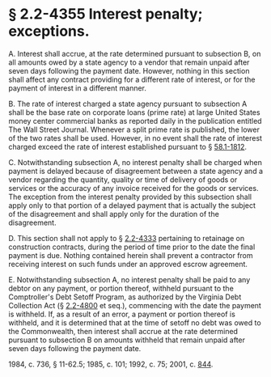 # § 2.2-4355 Interest penalty; exceptions.

<p>A. Interest shall accrue, at the rate determined pursuant to subsection B, on all amounts owed by a state agency to a vendor that remain unpaid after seven days following the payment date. However, nothing in this section shall affect any contract providing for a different rate of interest, or for the payment of interest in a different manner.</p><p>B. The rate of interest charged a state agency pursuant to subsection A shall be the base rate on corporate loans (prime rate) at large United States money center commercial banks as reported daily in the publication entitled The Wall Street Journal. Whenever a split prime rate is published, the lower of the two rates shall be used. However, in no event shall the rate of interest charged exceed the rate of interest established pursuant to § <a href='http://law.lis.virginia.gov/vacode/58.1-1812/'>58.1-1812</a>.</p><p>C. Notwithstanding subsection A, no interest penalty shall be charged when payment is delayed because of disagreement between a state agency and a vendor regarding the quantity, quality or time of delivery of goods or services or the accuracy of any invoice received for the goods or services. The exception from the interest penalty provided by this subsection shall apply only to that portion of a delayed payment that is actually the subject of the disagreement and shall apply only for the duration of the disagreement.</p><p>D. This section shall not apply to § <a href='http://law.lis.virginia.gov/vacode/2.2-4333/'>2.2-4333</a> pertaining to retainage on construction contracts, during the period of time prior to the date the final payment is due. Nothing contained herein shall prevent a contractor from receiving interest on such funds under an approved escrow agreement.</p><p>E. Notwithstanding subsection A, no interest penalty shall be paid to any debtor on any payment, or portion thereof, withheld pursuant to the Comptroller's Debt Setoff Program, as authorized by the Virginia Debt Collection Act (§ <a href='http://law.lis.virginia.gov/vacode/2.2-4800/'>2.2-4800</a> et seq.), commencing with the date the payment is withheld. If, as a result of an error, a payment or portion thereof is withheld, and it is determined that at the time of setoff no debt was owed to the Commonwealth, then interest shall accrue at the rate determined pursuant to subsection B on amounts withheld that remain unpaid after seven days following the payment date.</p><p>1984, c. 736, § 11-62.5; 1985, c. 101; 1992, c. 75; 2001, c. <a href='http://lis.virginia.gov/cgi-bin/legp604.exe?011+ful+CHAP0844'>844</a>.</p>